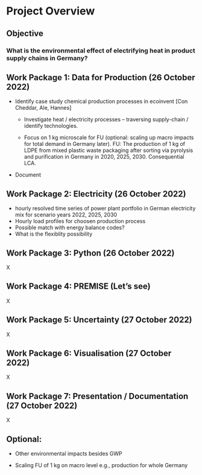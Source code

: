 # Project Overview 
## Objective 

### What is the environmental effect of electrifying heat in product supply chains in Germany? 

 

## Work Package 1: Data for Production (26 October 2022) 

- Identify case study chemical production processes in ecoinvent [Con Cheddar, Ale, Hannes] 

  - Investigate heat / electricity processes – traversing supply-chain / identify technologies. 

  - Focus on 1 kg microscale for FU (optional: scaling up macro impacts for total demand in Germany later). FU: The production of 1 kg of LDPE from mixed plastic waste packaging after sorting via pyrolysis and purification in Germany in 2020, 2025, 2030. Consequential LCA. 

- Document  

## Work Package 2: Electricity (26 October 2022) 

- hourly resolved time series of power plant portfolio in German electricity mix for scenario years 2022, 2025, 2030 
- Hourly load profiles for choosen production process 
- Possible match with energy balance codes?  
- What is the flexiblity possibility 

 

 

## Work Package 3: Python (26 October 2022) 

X 

##  Work Package 4: PREMISE (Let’s see) 

X 

## Work Package 5: Uncertainty (27 October 2022) 

X 

## Work Package 6: Visualisation (27 October 2022) 

X 

## Work Package 7: Presentation / Documentation (27 October 2022) 

X 

 

## Optional: 

- Other environmental impacts besides GWP 

- Scaling FU of 1 kg on macro level e.g., production for whole Germany 

 